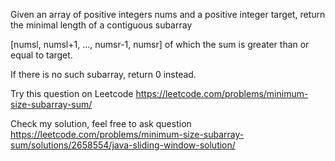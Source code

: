  Given an array of positive integers nums and a positive integer target, return the minimal length of a contiguous subarray 
 
 [numsl, numsl+1, ..., numsr-1, numsr] of which the sum is greater than or equal to target. 
 
 If there is no such subarray, return 0 instead.

 Try this question on Leetcode https://leetcode.com/problems/minimum-size-subarray-sum/

Check my solution, feel free to ask question https://leetcode.com/problems/minimum-size-subarray-sum/solutions/2658554/java-sliding-window-solution/
